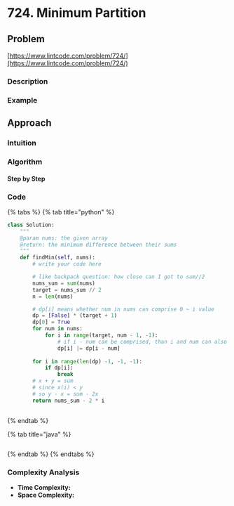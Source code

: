 # 724. Minimum Partition

## Problem

[https://www.lintcode.com/problem/724/](https://www.lintcode.com/problem/724/)

### Description

### Example

## Approach

### Intuition

### Algorithm

#### Step by Step

### Code

{% tabs %}
{% tab title="python" %}
```python
class Solution:
    """
    @param nums: the given array
    @return: the minimum difference between their sums 
    """
    def findMin(self, nums):
        # write your code here

        # like backpack question: how close can I got to sum//2
        nums_sum = sum(nums)
        target = nums_sum // 2
        n = len(nums)

        # dp[i] means whether num in nums can comprise 0 ~ i value
        dp = [False] * (target + 1)
        dp[0] = True
        for num in nums:
            for i in range(target, num - 1, -1):
                # if i - num can be comprised, than i and num can also be comprised
                dp[i] |= dp[i - num]
        
        for i in range(len(dp) -1, -1, -1):
            if dp[i]:
                break
        # x + y = sum
        # since x(i) < y
        # so y - x = sum - 2x
        return nums_sum - 2 * i
                    

```
{% endtab %}

{% tab title="java" %}
```

```
{% endtab %}
{% endtabs %}

### Complexity Analysis

* **Time Complexity:**
* **Space Complexity:**

